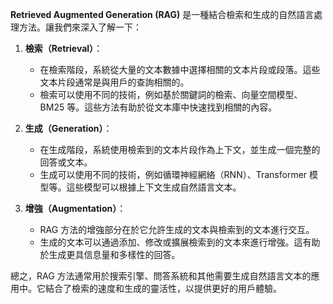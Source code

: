 

**Retrieved Augmented Generation (RAG)** 是一種結合檢索和生成的自然語言處理方法。讓我們來深入了解一下：

1. **檢索（Retrieval）**：
    - 在檢索階段，系統從大量的文本數據中選擇相關的文本片段或段落。這些文本片段通常是與用戶的查詢相關的。
    - 檢索可以使用不同的技術，例如基於關鍵詞的檢索、向量空間模型、BM25 等。這些方法有助於從文本庫中快速找到相關的內容。

2. **生成（Generation）**：
    - 在生成階段，系統使用檢索到的文本片段作為上下文，並生成一個完整的回答或文本。
    - 生成可以使用不同的技術，例如循環神經網絡（RNN）、Transformer 模型等。這些模型可以根據上下文生成自然語言文本。

3. **增強（Augmentation）**：
    - RAG 方法的增強部分在於它允許生成的文本與檢索到的文本進行交互。
    - 生成的文本可以通過添加、修改或擴展檢索到的文本來進行增強。這有助於生成更具信息量和多樣性的回答。

總之，RAG 方法通常用於搜索引擎、問答系統和其他需要生成自然語言文本的應用中。它結合了檢索的速度和生成的靈活性，以提供更好的用戶體驗。
